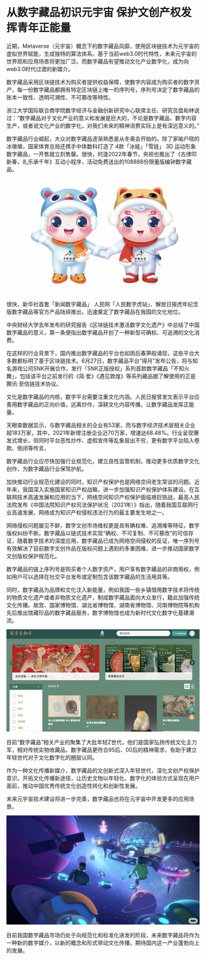 # 从数字藏品初识元宇宙 保护文创产权发挥青年正能量




近期，Metaverse（元宇宙）概念下的数字藏品风靡，使用区块链技术为元宇宙的虚拟世界赋能，生成独特的算法体系。基于当前web3.0时代特性，未来元宇宙的世界观和应用场景将更加广泛。而数字藏品有望推动文化产业数字化，成为向web3.0时代过渡的新媒介。

数字藏品采用区块链技术为购买者提供权益保障，使数字内容成为购买者的数字资产，每一份数字藏品都拥有特定区块链上唯一的序列号，序列号决定了数字藏品的账本一致性、透明可溯性、不可篡改等特性。

浙江大学国际联合商学院数字经济与金融创新研究中心联席主任、研究员盘和林说过：“数字藏品对于文化产业的意义和发展是巨大的，不论是数字藏品、数字内容生产，或者说文化产业的数字化，对我们未来的精神消费实际上是有深远意义的。”

数字藏品行业崛起，大众对数字藏品逐渐熟悉是从冬奥会开始的。除了家喻户晓的冰墩墩，国家体育总局还携手中体数科打造了 4款「冰娃」「雪娃」 3D 运动形象数字藏品，一开售就立刻售罄。很快，时逢2022年春节，央视也推出了《古律叩新春，礼乐承千年》互动小程序，活动免费送出的108888份限量版编钟数字藏品。

![数字藏品](er.jpg)



很快，新华社首套「新闻数宇藏品」 人民网「人民数字虎站」、解放日报虎年纪念版数字藏品等官方产品陆续推出，迅速奠定了数字藏品在我国的文化地位。

中央财经大学去年发布的研究报告《区块链技术激活数字文化遗产》中总结了中国数字藏品的意义，第一条便指出数字藏品开创了一种新型可确权、可追溯的文化消费。

在这样的行业背景下，国内推出数字藏品的平台也如雨后春笋般涌现，这些平台大多数都标明了基于区块链技术。6月27日，数字藏品平台“得月”发布公告，将与知名游戏公司SNK开展合作，发行「SNK正版授权」系列首款数字藏品「不知火舞」，包括该平台之前发行的《简·爱》《遇见敦煌》等系列藏品据了解使用的正是腾讯·至信链技术协议。

文化是数字藏品的内核，数字平台需要注重文化内涵。人民日报曾发文表示平台应善用数字藏品的正向价值，远离炒作，深耕文化内容传播，让数字藏品发挥正能量。

天眼查数据显示，与数字藏品相关的企业有53家，而与数字经济技术层相关企业超183万家，其中，2021年新增注册企业近70万家，增速达68.48%。行业呈现爆发式增长，但同时平台恶性炒作、虚假宣传等乱象层出不穷，更有数字平台陷入卷款、倒闭等传言。

数字藏品行业应尽快加强行业规范化，建立良性监管机制，推动更多优质数字文化创作，为数字藏品行业保驾护航。

加快推动行业规范化建设的同时，知识产权保护也是网络空间老生常谈的问题。近年来，我国深入实施国家知识产权战略，进一步加强知识产权保护体系建设。在互联网技术高速发展和应用的当下，网络空间知识产权保护面临艰巨挑战，最高人民法院发布《中国法院知识产权司法保护状况（2021年）》指出，随着我国互联网行业高速发展，网络成为知识产权侵权违法行为的最主要发生地之一。

网络侵权问题屡见不鲜，数字文创市场维权更是具有确权难、追溯难等特征，数字版权纠纷不断。数字藏品以链式技术实现“确权、不可复制、不可篡改”的可信存证，随着数字技术的深度应用，数字藏品已成为网络空间侵权的反证，唯一序列号有效解决了目前数字文创作品在版权问题上遇到的多重困难，进一步推动国家数字文创版权保护规范化。

数字藏品的链上序列号是购买者个人数字资产，用户享有数字藏品的非商用权，例如用户可以选择在社交平台发布或定制包含该数字藏品的生活用具等。

同时，数字藏品为品牌和文化注入新能量，例如我国一些乡镇借用数字技术将传统的物质文化遗产或者非物质文化遗产，制成数字藏品面向大众发行，籍此加强传统文化传播。故宫、国家博物馆、湖北省博物馆、湖南省博物馆、河南博物院等机构先后推出馆藏珍品的数字藏品服务，数字博物馆也成为新时代文化数字化基建潮流。

![数字藏品](shu.jpg)



目前“数字藏品”相关产业的聚集了大批年轻Z世代，他们是国家弘扬传统文化主力军，相对传统实物收藏品，数字藏品更符合95后、00后的精神需求，有助于建立年轻世代对于文化数字化的圈层认同。

作为一种文化传播新媒介，数字藏品的文创新式深入年轻世代，深化文创产权保护意识，开拓文化传播新途径，让历史文物以年轻化、数字化的体验方式呈现在用户面前，推动中国优秀传统文化创造性转化和创新性发展。

未来元宇宙技术建设将进一步完善，数字藏品也将在元宇宙中开发更多的应用场景。

![数字藏品](wang.jpg)



目前我国数字藏品市场仍处于向规范化和标准化进发的阶段，未来数字藏品将作为一种新的数字媒介，以新的概念和形式带动文化传播，期待国内这一产业蓬勃向上的发展。
